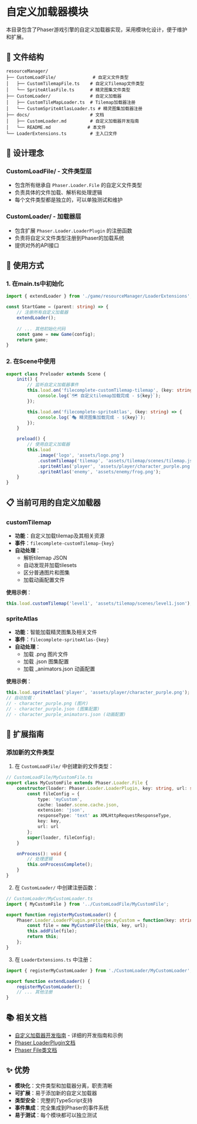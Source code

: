 # 自定义加载器模块

本目录包含了Phaser游戏引擎的自定义加载器实现，采用模块化设计，便于维护和扩展。

## 📁 文件结构

```
resourceManager/
├── CustomLoadFile/              # 自定义文件类型
│   ├── CustomTilemapFile.ts    # 自定义Tilemap文件类型
│   └── SpriteAtlasFile.ts      # 精灵图集文件类型
├── CustomLoader/               # 自定义加载器
│   ├── CustomTileMapLoader.ts  # Tilemap加载器注册
│   └── CustomSpriteAtlasLoader.ts # 精灵图集加载器注册
├── docs/                       # 文档
│   ├── CustomLoader.md         # 自定义加载器开发指南
│   └── README.md              # 本文件
└── LoaderExtensions.ts         # 主入口文件
```

## 🎯 设计理念

### CustomLoadFile/ - 文件类型层
- 包含所有继承自 `Phaser.Loader.File` 的自定义文件类型
- 负责具体的文件加载、解析和处理逻辑
- 每个文件类型都是独立的，可以单独测试和维护

### CustomLoader/ - 加载器层
- 包含扩展 `Phaser.Loader.LoaderPlugin` 的注册函数
- 负责将自定义文件类型注册到Phaser的加载系统
- 提供对外的API接口

## 🚀 使用方式

### 1. 在main.ts中初始化
```typescript
import { extendLoader } from './game/resourceManager/LoaderExtensions';

const StartGame = (parent: string) => {
    // 注册所有自定义加载器
    extendLoader();
    
    // ... 其他初始化代码
    const game = new Game(config);
    return game;
}
```

### 2. 在Scene中使用
```typescript
export class Preloader extends Scene {
    init() {
        // 监听自定义加载器事件
        this.load.on('filecomplete-customTilemap-tilemap', (key: string) => {
            console.log(`🗺️ 自定义tilemap加载完成 - ${key}`);
        });

        this.load.on('filecomplete-spriteAtlas', (key: string) => {
            console.log(`🎭 精灵图集加载完成 - ${key}`);
        });
    }

    preload() {
        // 使用自定义加载器
        this.load
            .image('logo', 'assets/logo.png')
            .customTilemap('tilemap', 'assets/tilemap/scenes/tilemap.json')  // 🎯 自定义tilemap
            .spriteAtlas('player', 'assets/player/character_purple.png')    // 🎯 精灵图集
            .spriteAtlas('enemy', 'assets/enemy/frog.png');
    }
}
```

## 📋 当前可用的自定义加载器

### customTilemap
- **功能**：自定义加载tilemap及其相关资源
- **事件**：`filecomplete-customTilemap-{key}`
- **自动处理**：
  - 解析tilemap JSON
  - 自动发现并加载tilesets
  - 区分普通图片和图集
  - 加载动画配置文件

**使用示例**：
```typescript
this.load.customTilemap('level1', 'assets/tilemap/scenes/level1.json');
```

### spriteAtlas
- **功能**：智能加载精灵图集及相关文件
- **事件**：`filecomplete-spriteAtlas-{key}`
- **自动处理**：
  - 加载 .png 图片文件
  - 加载 .json 图集配置
  - 加载 _animators.json 动画配置

**使用示例**：
```typescript
this.load.spriteAtlas('player', 'assets/player/character_purple.png');
// 自动加载：
// - character_purple.png (图片)
// - character_purple.json (图集配置)
// - character_purple_animators.json (动画配置)
```

## 🔧 扩展指南

### 添加新的文件类型

1. 在 `CustomLoadFile/` 中创建新的文件类型：
```typescript
// CustomLoadFile/MyCustomFile.ts
export class MyCustomFile extends Phaser.Loader.File {
    constructor(loader: Phaser.Loader.LoaderPlugin, key: string, url: string) {
        const fileConfig = {
            type: 'myCustom',
            cache: loader.scene.cache.json,
            extension: 'json',
            responseType: 'text' as XMLHttpRequestResponseType,
            key: key,
            url: url
        };
        super(loader, fileConfig);
    }

    onProcess(): void {
        // 处理逻辑
        this.onProcessComplete();
    }
}
```

2. 在 `CustomLoader/` 中创建注册函数：
```typescript
// CustomLoader/MyCustomLoader.ts
import { MyCustomFile } from '../CustomLoadFile/MyCustomFile';

export function registerMyCustomLoader() {
    Phaser.Loader.LoaderPlugin.prototype.myCustom = function(key: string, url: string) {
        const file = new MyCustomFile(this, key, url);
        this.addFile(file);
        return this;
    };
}
```

3. 在 `LoaderExtensions.ts` 中注册：
```typescript
import { registerMyCustomLoader } from './CustomLoader/MyCustomLoader';

export function extendLoader() {
    registerMyCustomLoader();
    // ... 其他注册
}
```


## 📚 相关文档

- [自定义加载器开发指南](./CustomLoader.md) - 详细的开发指南和示例
- [Phaser LoaderPlugin文档](https://photonstorm.github.io/phaser3-docs/Phaser.Loader.LoaderPlugin.html)
- [Phaser File类文档](https://photonstorm.github.io/phaser3-docs/Phaser.Loader.File.html)

## ✨ 优势

- **模块化**：文件类型和加载器分离，职责清晰
- **可扩展**：易于添加新的自定义加载器
- **类型安全**：完整的TypeScript支持
- **事件集成**：完全集成到Phaser的事件系统
- **易于测试**：每个模块都可以独立测试
